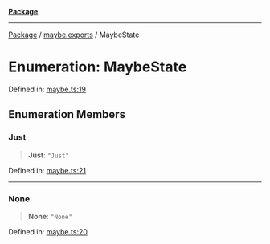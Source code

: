 [**Package**](../../README.md)

***

[Package](../../modules.md) / [maybe.exports](../README.md) / MaybeState

# Enumeration: MaybeState

Defined in: [maybe.ts:19](https://github.com/AlexXanderGrib/monads-io/blob/d65e47796764202dffd7314b61c2ea9cedbb26e8/src/maybe.ts#L19)

## Enumeration Members

### Just

> **Just**: `"Just"`

Defined in: [maybe.ts:21](https://github.com/AlexXanderGrib/monads-io/blob/d65e47796764202dffd7314b61c2ea9cedbb26e8/src/maybe.ts#L21)

***

### None

> **None**: `"None"`

Defined in: [maybe.ts:20](https://github.com/AlexXanderGrib/monads-io/blob/d65e47796764202dffd7314b61c2ea9cedbb26e8/src/maybe.ts#L20)
